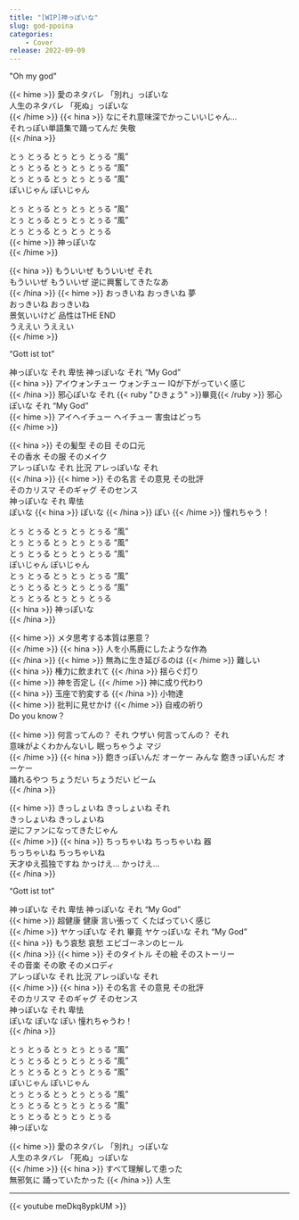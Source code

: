 ```yaml
---
title: "[WIP]神っぽいな"
slug: god-ppoina
categories:
    - Cover
release: 2022-09-09
---
```


"Oh my god"

{{< hime >}}
愛のネタバレ 「別れ」っぽいな  
人生のネタバレ 「死ぬ」っぽいな  
{{< /hime >}}
{{< hina >}}
なにそれ意味深でかっこいいじゃん…  
それっぽい単語集で踊ってんだ 失敬  
{{< /hina >}}

とぅ とぅる とぅ とぅ とぅる “風”  
とぅ とぅる とぅ とぅ とぅる “風”  
とぅ とぅる とぅ とぅ とぅる “風”  
ぽいじゃん ぽいじゃん  

とぅ とぅる とぅ とぅ とぅる “風”  
とぅ とぅる とぅ とぅ とぅる “風”  
とぅ とぅる とぅ とぅ とぅる  
{{< hime >}}
神っぽいな  
{{< /hime >}}

{{< hina >}}
もういいぜ もういいぜ それ  
もういいぜ もういいぜ 逆に興奮してきたなあ  
{{< /hina >}}
{{< hime >}}
おっきいね おっきいね 夢  
おっきいね おっきいね  
景気いいけど 品性はTHE END  
うええい うええい  
{{< /hime >}}

“Gott ist tot”  

神っぽいな それ 卑怯 神っぽいな それ “My God”  
{{< hina >}}
アイウォンチュー ウォンチュー IQが下がっていく感じ  
{{< /hina >}}
邪心ぽいな それ {{< ruby "ひきょう" >}}畢竟{{< /ruby >}} 邪心ぽいな それ “My God”  
{{< hime >}}
アイヘイチュー ヘイチュー 害虫はどっち  
{{< /hime >}}

{{< hina >}}
その髪型 その目 その口元  
その香水 その服 そのメイク  
アレっぽいな それ 比況 アレっぽいな それ  
{{< /hina >}}
{{< hime >}}
その名言 その意見 その批評  
そのカリスマ そのギャグ そのセンス  
神っぽいな それ 卑怯  
ぽいな 
{{< hina >}}
ぽいな 
{{< /hina >}}
ぽい 
{{< /hime >}}
憧れちゃう！  

とぅ とぅる とぅ とぅ とぅる “風”  
とぅ とぅる とぅ とぅ とぅる “風”  
とぅ とぅる とぅ とぅ とぅる “風”  
ぽいじゃん ぽいじゃん  
とぅ とぅる とぅ とぅ とぅる “風”  
とぅ とぅる とぅ とぅ とぅる “風”  
とぅ とぅる とぅ とぅ とぅる  
{{< hina >}}
神っぽいな  
{{< /hina >}}

{{< hime >}}
メタ思考する本質は悪意？  
{{< /hime >}}
{{< hina >}}
人を小馬鹿にしたような作為  
{{< /hina >}}
{{< hime >}}
無為に生き延びるのは 
{{< /hime >}}
難しい  
{{< hina >}}
権力に飲まれて 
{{< /hina >}}
揺らぐ灯り  
{{< hime >}}
神を否定し 
{{< /hime >}}
神に成り代わり  
{{< hina >}}
玉座で豹変する 
{{< /hina >}}
小物達  
{{< hime >}}
批判に見せかけ 
{{< /hime >}}
自戒の祈り  
Do you know？  

{{< hime >}}
何言ってんの？ それ ウザい 何言ってんの？ それ  
意味がよくわかんないし 眠っちゃうよ マジ  
{{< /hime >}}
{{< hina >}}
飽きっぽいんだ オーケー みんな 飽きっぽいんだ オーケー  
踊れるやつ ちょうだい ちょうだい ビーム  
{{< /hina >}}

{{< hime >}}
きっしょいね きっしょいね それ  
きっしょいね きっしょいね  
逆にファンになってきたじゃん  
{{< /hime >}}
{{< hina >}}
ちっちゃいね ちっちゃいね 器  
ちっちゃいね ちっちゃいね  
天才ゆえ孤独ですね かっけえ… かっけえ…  
{{< /hina >}}

“Gott ist tot”  

神っぽいな それ 卑怯 神っぽいな それ “My God”  
{{< hime >}}
超健康 健康 言い張って くたばっていく感じ  
{{< /hime >}}
ヤケっぽいな それ 畢竟 ヤケっぽいな それ “My God”  
{{< hina >}}
もう哀愁 哀愁 エピゴーネンのヒール  
{{< /hina >}}
{{< hime >}}
そのタイトル その絵 そのストーリー  
その音楽 その歌 そのメロディ  
アレっぽいな それ 比況 アレっぽいな それ  
{{< /hime >}}
{{< hina >}}
その名言 その意見 その批評  
そのカリスマ そのギャグ そのセンス  
神っぽいな それ 卑怯  
ぽいな ぽいな ぽい 憧れちゃうわ！  
{{< /hina >}}

とぅ とぅる とぅ とぅ とぅる “風”  
とぅ とぅる とぅ とぅ とぅる “風”  
とぅ とぅる とぅ とぅ とぅる “風”  
ぽいじゃん ぽいじゃん  
とぅ とぅる とぅ とぅ とぅる “風”  
とぅ とぅる とぅ とぅ とぅる “風”  
とぅ とぅる とぅ とぅ とぅる  
神っぽいな  

{{< hime >}}
愛のネタバレ 「別れ」っぽいな  
人生のネタバレ 「死ぬ」っぽいな  
{{< /hime >}}
{{< hina >}}
すべて理解して患った  
無邪気に 踊っていたかった 
{{< /hina >}}
人生  

---

{{< youtube meDkq8ypkUM >}}
